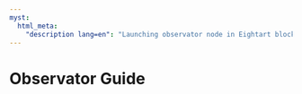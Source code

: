 ```yaml
---
myst:
  html_meta:
    "description lang=en": "Launching observator node in Eightart blockchain"
---
```


# Observator Guide
